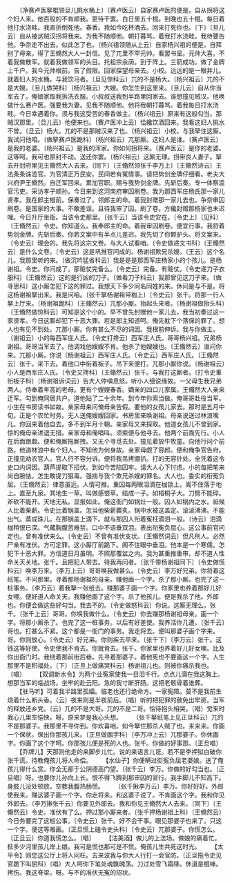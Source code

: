 <!-- { "loadSidebar": true } -->
　　〔净赛卢医拏棍领旦儿挑水桶上〕〔赛卢医云〕自家赛卢医的便是。自从拐将这个妇人来。他百般的不肯顺我。更待干罢。白日里五十棍。到晚也五十棍。每日着他打水浇畦。我直折倒死他。春香。我如今吃杯酒去。回来打死你也。〔下〕〔旦儿云〕自从被这贼汉拐将我来。为我不随顺他。朝打暮骂。着我打水浇畦。我待要告他。争奈走不出去。似此怎了也。〔杨兴祖领随从上云〕自家杨兴祖的便是。自拜别了母亲。得了王翛然大人一封信。见了兀里不罕元帅。看罢书呈。元帅大喜。不着我做散军。就着我做领军的头目。托祖宗余荫。到于阵上。三箭成功。做了金牌上千户。我今元帅根前。告了假限。回家探望母亲去。小校。远远的是一眼井儿。就着妇人的水桶。与我饮马者。〔旦见惊科云〕兀的不是杨大。〔杨兴祖云〕兀的不是大嫂。〔旦儿做哭科〕〔杨兴祖云〕大嫂。你怎生到这里来。〔旦儿云〕自从你当军去了。俺娘家取我拆洗衣服。小叔叔送我到半路里回家去。谁想撞见贼汉。他唤做什么赛卢医。强要我为妻。见我不随顺他。他将我朝打暮骂。着我每日打水浇畦。今日幸遇着你。须与我这受苦的春香做主。〔杨兴祖云〕原来有这般勾当。那贼汉那里。〔旦儿云〕他便来也。〔赛卢医冲上云〕恰纔饮酒回来。我看这妇人挑水不曾。〔旦云〕杨大。兀的不是那贼汉来了也。〔杨兴祖云〕小校。与我拏住这厮。我试问他咱。〔做拏赛卢医跪科〕〔杨兴祖云〕兀那厮。这妇人是谁。〔赛卢医云〕是我的老婆。〔杨兴祖云〕是我的浑家。你如何拐将来。〔赛卢医云〕是你的老婆。这等呵。我可也原封不动。送还你罢。〔杨兴祖云〕这厮无理。拐带良人妻子。拏去开封府里见王翛然大人去来。〔同下〕〔王翛然领张千李万上〕〔王翛然诗云〕王法条条诛滥官。为官清正万民安。民间若有冤情事。请把势剑金牌仔细看。老夫大兴府尹王翛然。自迁军回来。累加官职。赐与我势剑金牌。先斩后奏。专一体察滥官污吏。采访孝子顺孙。今日来到这河南府审囚刷卷。我为那西军庄杨氏那一家儿贤孝。我在郎主根前。保奏过了。领郎主的命。着我封赠那一家儿去也。争奈审囚刷卷。是国家的大事。不敢差误。且待我审了囚。刷了卷。方纔封赠那杨家也未迟哩。今日升厅坐衙。当该令史那里。〔张千云〕当该令史安在。〔令史上〕〔见科〕〔王翛然云〕令史。你知道么。我奉郎主的命。着我审囚刷卷。便宜行事。我将着势剑金牌。先斩后奏。你若文案中有半点儿差迟。我先切了你颗驴头。将文案来。〔令史云〕理会的。我先将这宗文卷。与大人试看咱。〔令史做递文书科〕〔王翛然云〕是什么文卷。〔令史云〕这是巩推官问成的。杨谢祖欺兄杀嫂。〔王云〕这个名儿。我那里听的来。〔做沉吟猛省科云〕我是是是那西军庄杨家小的个孩儿。是杨谢祖。令史。你问成了。那赃仗完备么。〔令史云〕完备。有赃仗。〔令史递刀子衣服科〕〔王翛然云〕这的是行凶的刀子。〔做看刀子科云〕我那曾见这刀子来。〔做寻思科〕这小厮怎犯下这的罪过。我想天下多少同名同姓的来。休问是与不是。将这杨谢祖拏出来。我是问咱。〔张千拏杨谢祖带枷上〕〔令史云〕张千。将那一行人拏上厅来。〔杨谢祖跪科〕〔王翛然云〕兀那小厮。抬起头来者。〔杨谢祖做抬头科〕〔王翛然做惊科云〕可知是这个小的。早不曾先封赠他一家儿去。我当初奏过这一家贤孝。今日这厮却犯下十恶大罪。若是郎主知道呵。俺先躭下个落保的罪了。想人也有见不到处。兀那小厮。你有甚么不尽的词因。我根前伸诉。我与你做主。〔谢祖云〕小的每西军庄人氏。〔令史打搀云〕西军庄人氏。哥哥杨兴祖。兄弟杨谢祖。哥哥当军去了。他调戏他嫂嫂不肯。他杀了他嫂嫂也。〔王翛然云〕谁问你来。兀那小厮。你说〔杨谢祖云〕西军庄人氏。〔令史云〕西军庄人氏。〔王翛然云〕张千。采下去。着他口中衔着板子。吊下来便打。兀那小厮你说。〔杨谢祖云〕小人是西军庄人氏。〔令史又搀科〕〔王翛然云〕张千。与我打这厮者。〔打令史重衔板子科〕〔杨谢祖诉词云〕告大人停嗔息怒。听小人细说缘故。一父母生我兄弟两人。侍奉着年高的老母。更有个嫂嫂春香。嫡亲的四口儿家属。王翛然大人亲来迁军。勾到俺同居共户。道他贴了二十余年。到今年你索当做。俺哥哥赴役当军。小生在书房读书如故。亲家母来问俺母亲告假。要他的女孩儿家去。那时是五月中旬。正是个农忙时务。无人送俺嫂嫂回家。书房里来唤谢祖。母亲说送过林浪嘴儿。你回来着他自去。多不到半月十朝。亲家母又来探取。他道女孩儿不曾到家。惊的俺母亲进退无措。亲家母和俺唱叫。须索便与他寻去。他两个前面先行。小人在后面跟觑。便和俺厮拖厮拽。又无个寻觅去处。撞见着放牛牧童。向他行问个前路。他道林浪中有个妇人。不知他为何身故。亲家母觑了容颜。便和俺争官告府。正撞见劝农官人。官人行不容分诉。便将我吊拷绷扒。打的无容针处。全凭着这令史口内词因。葫芦提取下招伏。到如今苦陷囚牢。请大人心下忖虑。小的每把笔来尚自腕怯。怎生敢提刀狠毒。强揣与我个欺兄杀嫂的罪名。大人也。委实的衔寃负屈。〔王翛然云〕律意虽远。人情可推。重囚每两眼泪滴在枷锁上。阁不住落于地上。直至九泉。其地生一草。叫做感恨草。结成一子。如梧桐子大。刀劈不能碎。斧砍不能开。天地无私。显报如此。俺这衙门如锅灶一般。囚人如锅内之水。祗候人比着柴薪。令史比着锅盖。怎当他柴薪爨炙。锅中水被这盖定。滚滚沸沸。不能出气。蒸成珠儿。在那锅盖上滴下。就与那囚人衔着寃枉滴泪一般。〔诗云〕泪滴枷稍恨已深。气藏胸腹苦难禁。口中不语垂双泪。表出衔寃负屈心。这公事前官问定也。曾有准伏来么。〔令史云〕不曾有准伏支状。〔王翛然词云〕但凡刑人。必然尸亲有准伏。方可定罪。这小厮厅前跪下。阁不住眼中垂泪。他本是一个寒儒。怎犯下十恶大罪。方信道日月虽明。不照那覆盆之内。我为甚重推重审。却不道人性命关天关地。张千。且把犯人带去。待我再问者。〔张千带杨谢祖同下〕〔令史做慌科云〕唤李万来。〔李万上云〕哥哥唤我做甚么。〔令史云〕李万好兄弟。你将着这纸笔。不问那里。寻着那杨谢祖的母亲。赚他画一个字。杀了那小厮。也完了这一桩事务。〔李万云〕着我拏一张纸去。赚那婆子画一个字。你家里也养着那好儿好女哩。便好道人命关天。我赚他画了这个字。杀了他孩儿。便是我杀了他。外郎也。你便会做这些好勾当。我去不的。〔令史做怒科云〕你说。这厮无理么。张千。〔张千上云〕哥哥。你唤我做什么。〔令史云〕你去赚那杨谢祖母亲。画一个字。将那小厮杀了。也完了这一桩事务。以后有好差使。我养活你几遭。〔张千云〕哥也。打甚么不紧。这个都是一衙门的事务。我走将去。便叫那婆子画个字来。哥。你则放心。〔令史云〕好兄弟。你则疾去早来。〔张千下〕〔李万云〕张千。这钱这等好使。令史使我不肯去。你就肯去。张千。你家里也养着好儿好女哩。比及你出衙门时。我绕着那前街后巷。先寻着那婆子。着他死也不要画这一个字。人生那里不是积福处。〔下〕〔正旦上做痛哭科云〕杨谢祖儿也。则被你痛杀我也。〔唱〕
　　【双调新水令】为两个业寃家使我一日泪千行。点点儿滴在我这胸上。想那当军的临战场。坐牢的赴云阳。急的我寸断肝肠。这把老骸骨着谁葬。
　　【驻马听】可着我半路里孤孀。临老也还行绝命方。一家寃障。莫不是我前生烧着什么断头香。〔云〕夜来则是半夜前后。〔唱〕听的把犯罪的赦免出牢房。当军的释放还乡党。〔云〕兀的不是大哥。兀的不是二哥。恰待抱头相哭。〔唱〕觉来时我心儿里空悒怏。呀。原来梦是我心头想。
　　〔张千拏纸笔上见正旦科云〕兀的不是那婆子。我那里不寻你到。你欢喜咱。如今拏住那杀人贼了也。来来来。你画一个保状。保出你那孩儿来。〔正旦做画字科〕〔李万冲上云〕兀那婆子。你休画字。你画了这个字呵。你那孩儿便是死的人也。张千。你做的好事那。〔正旦唱〕
　　【乔牌儿】天那则他走的来脚步儿忙。说的来语言儿诳。若不是李押狱白破你张千谎。待教俺孩儿将人命偿。
　　【水仙子】你便瞒过衔寃负屈老婆娘。送了俺孩儿得什么赏。你全无那于公阴德高门望。〔张千云〕李万。你做的好勾当也。〔正旦唱〕呀。也要你儿孙向上长。恨不得飞腾到那审囚的官行。我手脚儿不知高下。身肢儿没处顿放。空教我腹热肠慌。
　　〔张千揪李万云〕李万。你好好好。外郎使我来。赚这婆子画一个字。你走将来。和这婆子说了。不肯画这个字。我和你见外郎去。〔李万揪张千云〕你要见外郎去。我和你见王翛然大人去来。〔同下〕〔王翛然云〕令史。准伏有了么。押过那小厮来者。〔张千押杨谢祖上科〕〔王翛然云〕今日务要完了这桩公事。〔令史云〕张千。好不会干事。眼见那婆子也来了。只这一个字。便这等难画。〔正旦慌上磕令史头科〕〔令史云〕兀那婆子。你慌怎么。〔正旦云〕你道我慌怎么。〔唱〕
　　【沽美酒】做儿的上法场。做娘的痛着忙。抵多少河里孩儿岸上娘。我可是慌也那可是不慌。俺孩儿生共死这时光。
　　【太平令】则您这公厅上将人问枉。去来波我与你大人行打一会官防。〔正旦拖令史见官跪下叫屈科〕〔唱〕大人呵你下笔处魂飘魄荡。刀过处雪飞霜降。休道是棍棒。拷伤。我这脊梁。呀。与不的准伏无寃的招状。
